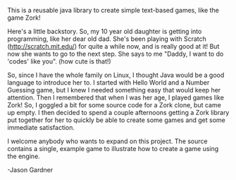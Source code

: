 This is a reusable java library to create simple text-based games, like the game Zork!

Here's a little backstory.  So, my 10 year old daughter is getting into programming, like her dear old dad.  She's been playing with Scratch (http://scratch.mit.edu/) for quite a while now, and is really good at it!  But now she wants to go to the next step.  She says to me "Daddy, I want to do 'codes' like you".  (how cute is that!)

So, since I have the whole family on Linux, I thought Java would be a good language to introduce her to.  I started with Hello World and a Number Guessing game, but I knew I needed something easy that would keep her attention.  Then I remembered that when I was her age, I played games like Zork!  So, I goggled a bit for some source code for a Zork clone, but came up empty.  I then decided to spend a couple afternoons getting a Zork library put together for her to quickly be able to create some games and get some immediate satisfaction.

I welcome anybody who wants to expand on this project.  The source contains a single, example game to illustrate how to create a game using the engine.

-Jason Gardner